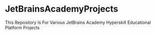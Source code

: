 # JetBrainsAcademyProjects
This Repository Is For Various JetBrains Academy Hyperskill Educational Platform Projects
